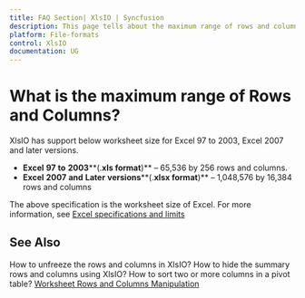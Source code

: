 ```yaml
---
title: FAQ Section| XlsIO | Syncfusion
description: This page tells about the maximum range of rows and columns supported in Syncfusion .NET Excel library (XlsIO).
platform: File-formats
control: XlsIO
documentation: UG
---
```


# What is the maximum range of Rows and Columns?

XlsIO has support below worksheet size for Excel 97 to 2003, Excel 2007 and later versions.

* **Excel** **97** **to** **2003****(.****xls** **format****)** – 65,536 by 256 rows and columns.
* **Excel** **2007** **and** **Later** **versions****(.****xlsx** **format****)**  – 1,048,576 by 16,384 rows and columns

The above specification is the worksheet size of Excel. For more information, see [Excel specifications and limits](https://support.office.com/en-nz/article/Excel-specifications-and-limits-1672b34d-7043-467e-8e27-269d656771c3)

## See Also

How to unfreeze the rows and columns in XlsIO?
How to hide the summary rows and columns using XlsIO?
How to sort two or more columns in a pivot table?
[Worksheet Rows and Columns Manipulation](https://help.syncfusion.com/file-formats/xlsio/worksheet-rows-and-columns-manipulation)
